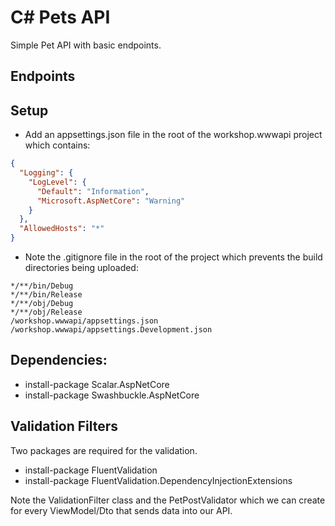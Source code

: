 # C# Pets API

Simple Pet API with basic endpoints.

## Endpoints


## Setup

- Add an appsettings.json file in the root of the workshop.wwwapi project which contains:
```json
{
  "Logging": {
    "LogLevel": {
      "Default": "Information",
      "Microsoft.AspNetCore": "Warning"
    }
  },
  "AllowedHosts": "*"
}

```

- Note the .gitignore file in the root of the project which prevents the build directories being uploaded:
```
*/**/bin/Debug   
*/**/bin/Release   
*/**/obj/Debug   
*/**/obj/Release   
/workshop.wwwapi/appsettings.json
/workshop.wwwapi/appsettings.Development.json
```


 ## Dependencies:
- install-package Scalar.AspNetCore
- install-package Swashbuckle.AspNetCore

## Validation Filters

Two packages are required for the validation.

- install-package FluentValidation
- install-package FluentValidation.DependencyInjectionExtensions

Note the ValidationFilter class and the PetPostValidator which we can create for every ViewModel/Dto that sends data into our API.